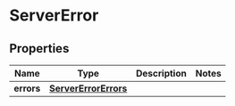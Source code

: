 
# ServerError

## Properties
Name | Type | Description | Notes
------------ | ------------- | ------------- | -------------
**errors** | [**ServerErrorErrors**](ServerErrorErrors.md) |  | 



